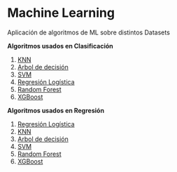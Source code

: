 # Machine Learning
Aplicación de algoritmos de ML sobre distintos Datasets


**Algoritmos usados en Clasificación**   
1. [KNN](#id1)
2. [Arbol de decisión](#id2)
3. [SVM](#id3)
4. [Regresión Logística](#id4)
5. [Random Forest](#id5)
6. [XGBoost](#id6)

**Algoritmos usados en Regresión**   
1. [Regresión Logística](#id1)
2. [KNN](#id2)
3. [Arbol de decisión](#id3)
4. [SVM](#id4)
5. [Random Forest](#id5)
6. [XGBoost](#id6)

